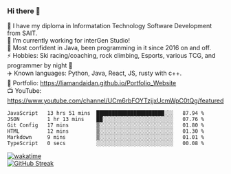 ### Hi there 👋  
🏫 I have my diploma in Informatation Technology Software Development from SAIT.  
🔭 I’m currently working for interGen Studio!  
💬 Most confident in Java, been programming in it since 2016 on and off.    
⚡ Hobbies: Ski racing/coaching, rock climbing, Esports, various TCG, and programmer by night 🦉    
✈️ Known languages: Python, Java, React, JS, rusty with c++.     
🥇 Portfolio: https://liamandaidan.github.io/Portfolio_Website  
📺 YouTube: https://www.youtube.com/channel/UCm6rbFOYTzjjxUcmWpC0tQg/featured

<!--START_SECTION:waka-->

```text
JavaScript   13 hrs 51 mins  ██████████████████████░░░   87.94 %
JSON         1 hr 13 mins    ██░░░░░░░░░░░░░░░░░░░░░░░   07.76 %
Git Config   17 mins         ▒░░░░░░░░░░░░░░░░░░░░░░░░   01.80 %
HTML         12 mins         ▒░░░░░░░░░░░░░░░░░░░░░░░░   01.30 %
Markdown     9 mins          ▒░░░░░░░░░░░░░░░░░░░░░░░░   01.01 %
TypeScript   0 secs          ░░░░░░░░░░░░░░░░░░░░░░░░░   00.08 %
```

<!--END_SECTION:waka-->
[![wakatime](https://wakatime.com/badge/user/0faaefc2-6c25-440d-9987-812d347cadb8.svg)](https://wakatime.com/@0faaefc2-6c25-440d-9987-812d347cadb8)  
[![GitHub Streak](http://github-readme-streak-stats.herokuapp.com?user=liamandaidan&theme=radical&date_format=M%20j%5B%2C%20Y%5D)](https://git.io/streak-stats)




